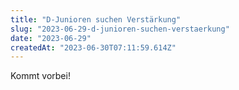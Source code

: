 ```yaml
---
title: "D-Junioren suchen Verstärkung"
slug: "2023-06-29-d-junioren-suchen-verstaerkung"
date: "2023-06-29"
createdAt: "2023-06-30T07:11:59.614Z"
---
```

Kommt vorbei!
